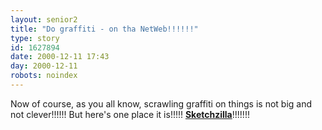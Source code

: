```yaml
---
layout: senior2
title: "Do graffiti - on tha NetWeb!!!!!!"
type: story
id: 1627894
date: 2000-12-11 17:43
day: 2000-12-11
robots: noindex
---
```

Now of course, as you all know, scrawling graffiti on things is not big and not clever!!!!!! But here's one place it is!!!!! <b><a href="http://www.sketchzilla.com/">Sketchzilla</a></b>!!!!!!!
